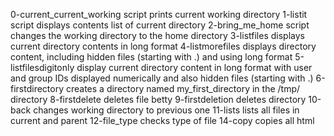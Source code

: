 0-current_current_working script prints current working directory
1-listit script displays contents list of current directory
2-bring_me_home script changes the working directory to the home directory
3-listfiles displays current directory contents in long format
4-listmorefiles displays directory content, including hidden files (starting with .) and using long format
5-listfilesdigitonly display current directory content in long format with user and group IDs displayed numerically and also hidden files (starting with .)
6-firstdirectory creates a directory named my_first_directory in the /tmp/ directory
8-firstdelete deletes file betty
9-firstdeletion deletes directory
10-back changes working directory to previous one
11-lists lists all files in current and parent
12-file_type checks type of file
14-copy copies all html
